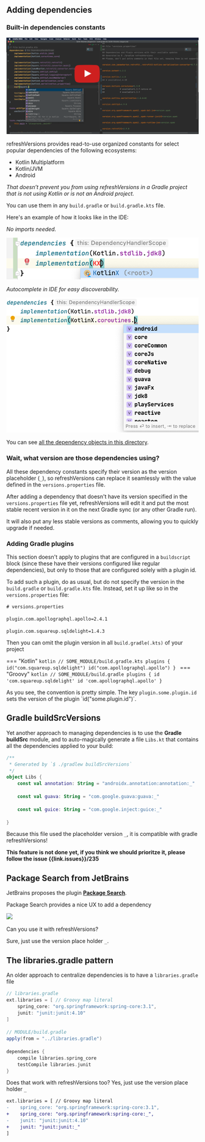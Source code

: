 
## Adding dependencies

### Built-in dependencies constants

[![](img/screencast.png)](http://www.youtube.com/watch?v=VhYERonB8co "Gradle refreshVersions")


refreshVersions provides read-to-use organized constants for select
popular dependencies of the following ecosystems:

- Kotlin Multiplatform
- Kotlin/JVM
- Android

*That doesn’t prevent you from using refreshVersions in a Gradle project that is not using Kotlin or is not an Android project.*

You can use them in any `build.gradle` or `build.gradle.kts` file.

Here's an example of how it looks like in the IDE:

*No imports needed.*

![](img/dependencies_constants_autocomplete_1.png)

*Autocomplete in IDE for easy discoverability.*

![](img/dependencies_constants_autocomplete_2.png)


You can see [all the dependency objects in this directory]({{link.master}}/plugins/dependencies/src/main/kotlin/dependencies).

### Wait, what version are those dependencies using?

All these dependency constants specify their version as the version
placeholder (`_`), so refreshVersions can replace it seamlessly with the
value defined in the `versions.properties` file.

After adding a dependency that doesn't have its version specified in the
`versions.properties` file yet, refreshVersions will edit it and put the
most stable recent version in it on the next Gradle sync (or any other
Gradle run).

It will also put any less stable versions as comments, allowing you to
quickly upgrade if needed.

### Adding Gradle plugins

This section doesn't apply to plugins that are configured in a
`buildscript` block (since these have their versions configured like
regular dependencies), but only to those that are configured solely with
a plugin id.

To add such a plugin, do as usual, but do not specify the version in the
`build.gradle` or `build.gradle.kts` file. Instead, set it up like so in
the `versions.properties` file:

```properties
# versions.properties

plugin.com.apollographql.apollo=2.4.1

plugin.com.squareup.sqldelight=1.4.3
```

Then you can omit the plugin version in all `build.gradle(.kts)` of your project

=== "Kotlin"
    ```kotlin
    // SOME_MODULE/build.gradle.kts
    plugins {
        id("com.squareup.sqldelight")
        id("com.apollographql.apollo")
    }
    ```
=== "Groovy"
    ```kotlin
    // SOME_MODULE/build.gradle
    plugins {
        id 'com.squareup.sqldelight'
        id 'com.apollographql.apollo'
    }
    ```


As you see, the convention is pretty simple. The key `plugin.some.plugin.id` sets the version of the plugin `id("some.plugin.id")´.

## Gradle buildSrcVersions

Yet another approach to managing dependencies is to use the **Gradle buildSrc** module, and to auto-magically generate a file `Libs.kt` that contains all the dependencies applied to your build:

```kotlin
/**
 * Generated by `$ ./gradlew buildSrcVersions`
 */
object Libs {
    const val annotation: String = "androidx.annotation:annotation:_"

    const val guava: String = "com.google.guava:guava:_"

    const val guice: String = "com.google.inject:guice:_"

}
```

Because this file used the placeholder version `_`, it is compatible with gradle refreshVersions!

**This feature is not done yet, if you think we should prioritze it, please follow the issue {{link.issues}}/235**


## Package Search from JetBrains

JetBrains proposes the plugin [**Package Search**](https://plugins.jetbrains.com/plugin/12507-package-search).

Package Search provides a nice UX to add a dependency

![](https://d3nmt5vlzunoa1.cloudfront.net/idea/files/2019/10/Screenshot-2019-10-21-at-10.28.33-1.png)

Can you use it with refreshVersions?

Sure, just use the version place holder `_`.

## The libraries.gradle pattern

An older approach to centralize dependencies is to have a `libraries.gradle` file

```groovy
// libraries.gradle
ext.libraries = [ // Groovy map literal
    spring_core: "org.springframework:spring-core:3.1",
    junit: "junit:junit:4.10"
]

// MODULE/build.gradle
apply(from = "../libraries.gradle")

dependencies {
    compile libraries.spring_core
    testCompile libraries.junit
}
```

Does that work with refreshVersions too? Yes, just use the version place holder `_`


```diff
ext.libraries = [ // Groovy map literal
-    spring_core: "org.springframework:spring-core:3.1",
+    spring_core: "org.springframework:spring-core:_",
-    junit: "junit:junit:4.10"
+    junit: "junit:junit:_"
]
```
